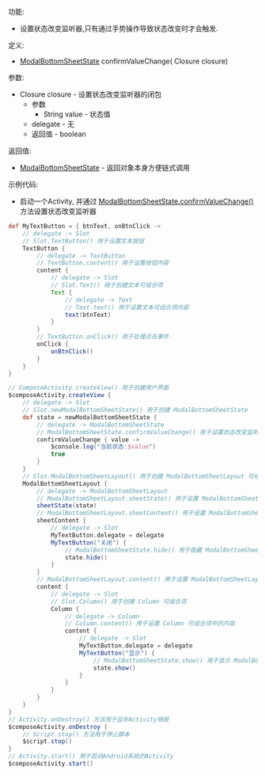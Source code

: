 功能:

+ 设置状态改变监听器,只有通过手势操作导致状态改变时才会触发.

定义:

+ [ModalBottomSheetState](/API/UI/Compose/State/ModalBottomSheetState/README.md) confirmValueChange(
  Closure closure)

参数:

+ Closure closure - 设置状态改变监听器的闭包
    + 参数
        + String value - 状态值
    + delegate - 无
    + 返回值 - boolean

返回值:

+ [ModalBottomSheetState](/API/UI/Compose/State/ModalBottomSheetState/README.md) - 返回对象本身方便链式调用

示例代码:

+ 启动一个Activity,
  并通过 [ModalBottomSheetState.confirmValueChange()](/API/UI/Compose/State/ModalBottomSheetState/README.md?id=confirmValueChange)
  方法设置状态改变监听器

```groovy
def MyTextButton = { btnText, onBtnClick ->
    // delegate -> Slot
    // Slot.TextButton() 用于设置文本按钮
    TextButton {
        // delegate -> TextButton
        // TextButton.content() 用于设置按钮内容
        content {
            // delegate -> Slot
            // Slot.Text() 用于创建文本可组合项
            Text {
                // delegate -> Text
                // Text.text() 用于设置文本可组合项内容
                text(btnText)
            }
        }
        // TextButton.onClick() 用于处理点击事件
        onClick {
            onBtnClick()
        }
    }
}

// ComposeActivity.createView() 用于创建用户界面
$composeActivity.createView {
    // delegate -> Slot
    // Slot.newModalBottomSheetState() 用于创建 ModalBottomSheetState
    def state = newModalBottomSheetState {
        // delegate -> ModalBottomSheetState
        // ModalBottomSheetState.confirmValueChange() 用于设置状态改变监听器
        confirmValueChange { value ->
            $console.log("当前状态:$value")
            true
        }
    }
    // Slot.ModalBottomSheetLayout() 用于创建 ModalBottomSheetLayout 可组合项
    ModalBottomSheetLayout {
        // delegate -> ModalBottomSheetLayout
        // ModalBottomSheetLayout.sheetState() 用于设置 ModalBottomSheetState
        sheetState(state)
        // ModalBottomSheetLayout.sheetContent() 用于设置 ModalBottomSheetLayout 底页内容
        sheetContent {
            // delegate -> Slot
            MyTextButton.delegate = delegate
            MyTextButton("关闭") {
                // ModalBottomSheetState.hide() 用于隐藏 ModalBottomSheetLayout 底页
                state.hide()
            }
        }
        // ModalBottomSheetLayout.content() 用于设置 ModalBottomSheetLayout 内容
        content {
            // delegate -> Slot
            // Slot.Column() 用于创建 Column 可组合项
            Column {
                // delegate -> Column
                // Column.content() 用于设置 Column 可组合项中的内容
                content {
                    // delegate -> Slot
                    MyTextButton.delegate = delegate
                    MyTextButton("显示") {
                        // ModalBottomSheetState.show() 用于显示 ModalBottomSheetLayout 底页
                        state.show()
                    }
                }
            }
        }
    }
}
// Activity.onDestroy() 方法用于监听Activity销毁
$composeActivity.onDestroy {
    // Script.stop() 方法用于停止脚本
    $script.stop()
}
// Activity.start() 用于启动Android系统的Activity
$composeActivity.start()
```